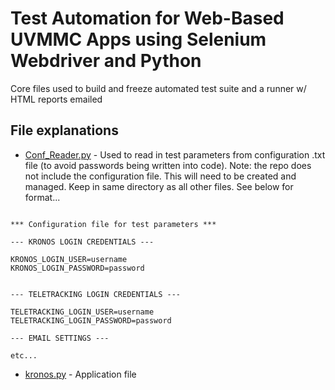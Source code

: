 # Test Automation for Web-Based UVMMC Apps using Selenium Webdriver and Python

Core files used to build and freeze automated test suite and a runner w/ HTML reports emailed

## File explanations

* [Conf_Reader.py](https://github.uvmhealth.org/m306517/Automation/blob/master/Conf_Reader.py) - Used to read in test parameters from configuration .txt file (to avoid passwords being written into code). 
  Note: the repo does not include the configuration file. This will need to be created and managed. Keep in same directory as all other files. See below for format...

```

*** Configuration file for test parameters ***

--- KRONOS LOGIN CREDENTIALS ---

KRONOS_LOGIN_USER=username
KRONOS_LOGIN_PASSWORD=password


--- TELETRACKING LOGIN CREDENTIALS ---

TELETRACKING_LOGIN_USER=username
TELETRACKING_LOGIN_PASSWORD=password

--- EMAIL SETTINGS ---

etc...

```
* [kronos.py](https://github.uvmhealth.org/m306517/Automation/blob/master/kronos.py) - Application file


